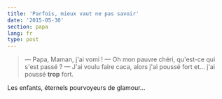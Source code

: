 ```yaml
---
title: 'Parfois, mieux vaut ne pas savoir'
date: '2015-05-30'
section: papa
lang: fr
type: post
---
```


> — Papa, Maman, j'ai vomi !
> — Oh mon pauvre chéri, qu'est-ce qui s'est passé ?
> — J'ai voulu faire caca, alors j'ai poussé fort et... j'ai poussé **trop** fort.

Les enfants, éternels pourvoyeurs de glamour...
